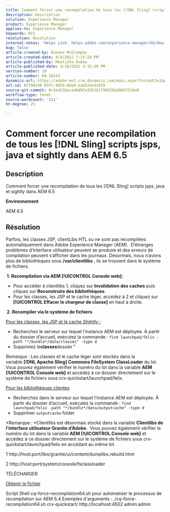 ```yaml
---
title: Comment forcer une recompilation de tous les [!DNL Sling] scripts jsps, java et sightly dans AEM 6.5
description: Description
solution: Experience Manager
product: Experience Manager
applies-to: Experience Manager
keywords: KCS
resolution: Resolution
internal-notes: 'Helpx Link: helpx.adobe.com/experience-manager/kb/How-to-force-a-recompilation-of-all-Sling-scripts-jsps-java-sightly-on-AEM-6-4.html'
bug: false
article-created-by: Roxann McGlumphy
article-created-date: 4/4/2022 7:15:28 PM
article-published-by: Meetisha Dubey
article-published-date: 4/18/2022 4:15:39 PM
version-number: 10
article-number: KA-16543
dynamics-url: https://adobe-ent.crm.dynamics.com/main.aspx?forceUCI=1&pagetype=entityrecord&etn=knowledgearticle&id=954b3a93-4bb4-ec11-983f-000d3a5d0bca
exl-id: 6ff98246-03fc-4dfd-80a9-ea652ee3c619
source-git-commit: 0c3e421beca46d9fe1952b1f98538a50697216a0
workflow-type: tm+mt
source-wordcount: '311'
ht-degree: 2%

---
```


# Comment forcer une recompilation de tous les [!DNL Sling] scripts jsps, java et sightly dans AEM 6.5

## Description


Comment forcer une recompilation de tous les [!DNL Sling] scripts jsps, java et sightly dans AEM 6.5

<b>Environnement</b>

AEM 6.5


## Résolution


Parfois, les classes JSP, clientLibs HTL ou ne sont pas recompilées automatiquement dans Adobe Experience Manager (AEM).  D’étranges problèmes d’interface utilisateur peuvent se produire et des erreurs de compilation peuvent s’afficher dans les journaux. Désormais, nous n’avons plus de bibliothèques sous <b>/var/clientlibs</b> , ils se trouvent dans le système de fichiers.

<b> 1. Recompilation via AEM [!UICONTROL Console web]:</b>

- Pour accéder à clientlibs 1, cliquez sur <b>Invalidation des caches</b> puis cliquez sur <b>Reconstruire des bibliothèques</b>.
- Pour les classes, les JSP et le cache léger, accédez à 2 et cliquez sur <b>[!UICONTROL Effacer le chargeur de classe]</b> en haut à droite.


<b> 2. Recompiler via le système de fichiers</b>

<u>Pour les classes, les JSP et le cache Slightly :</u>

- Recherchez le serveur sur lequel l’instance AEM est déployée. À partir du dossier d’accueil, exécutez la commande : `find launchpad/felix -path "*/bundle*/data/classes" -type d`
- Supprimez le<b>classes</b>dossier &quot;


*Remarque :* Les classes et le cache léger sont stockés dans la variable <b>[!DNL Apache Sling] Commons FileSystem ClassLoader</b> du lot.  Vous pouvez également vérifier le numéro du lot dans la variable <b>AEM [!UICONTROL Console web]</b> et accédez à ce dossier directement sur le système de fichiers sous crx-quickstart/launchpad/felix.



<u>Pour les bibliothèques clientes</u>

- Recherchez dans le serveur sur lequel l’instance AEM est déployée. À partir du dossier d’accueil, exécutez la commande : `find launchpad/felix -path "*/bundle*/data/outputcache" -type d `
- Supprimer `outputcache` folder


*Remarque : *Clientlibs est désormais stocké dans la variable <b>Clientlibs de l’interface utilisateur Granite d’Adobe</b>.  Vous pouvez également vérifier le numéro du lot dans la variable <b>AEM [!UICONTROL Console web]</b> et accédez à ce dossier directement sur le système de fichiers sous crx-quickstart/launchpad/felix en accédant au même lot.



1 http://host:port/libs/granite/ui/content/dumplibs.rebuild.html

2 http://host:port/system/console/fsclassloader





TÉLÉCHARGER

[Obtenir le fichier](https://helpx.adobe.com/content/dam/help/en/experience-manager/kb/How-to-force-a-recompilation-of-all-Sling-scripts-jsps-java-sightly-on-AEM-6-4/_jcr_content/main-pars/download_section/download-1/cq-force-recompilation64.zip "cq-force-recompilation64.zip")

Script Shell cq-force-recompilation64.sh pour automatiser le processus de recompilation sur AEM 6.4 Exemples d&#39;arguments : ./cq-force-recompilation64.sh crx-quickstart/ http://localhost:4502 admin:admin
